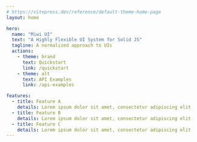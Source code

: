 ```yaml
---
# https://vitepress.dev/reference/default-theme-home-page
layout: home

hero:
  name: "Miwi UI"
  text: "A Highly Flexible UI System for Solid JS"
  tagline: A normalized approach to UIs
  actions:
    - theme: brand
      text: Quickstart
      link: /quickstart
    - theme: alt
      text: API Examples
      link: /api-examples

features:
  - title: Feature A
    details: Lorem ipsum dolor sit amet, consectetur adipiscing elit
  - title: Feature B
    details: Lorem ipsum dolor sit amet, consectetur adipiscing elit
  - title: Feature C
    details: Lorem ipsum dolor sit amet, consectetur adipiscing elit
---
```

